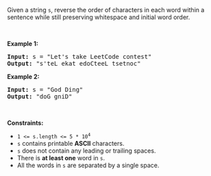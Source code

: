 Given a string `` s ``, reverse the order of characters in each word within a sentence while still preserving whitespace and initial word order.

&nbsp;

__Example 1:__

<pre><strong>Input:</strong> s = "Let's take LeetCode contest"
<strong>Output:</strong> "s'teL ekat edoCteeL tsetnoc"
</pre>

__Example 2:__

<pre><strong>Input:</strong> s = "God Ding"
<strong>Output:</strong> "doG gniD"
</pre>

&nbsp;

__Constraints:__

*   <code>1 &lt;= s.length &lt;= 5 * 10<sup>4</sup></code>
*   `` s `` contains printable __ASCII__ characters.
*   `` s `` does not contain any leading or trailing spaces.
*   There is __at least one__ word in `` s ``.
*   All the words in `` s `` are separated by a single space.